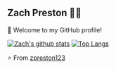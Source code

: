 ## Zach Preston 👨‍💻

🎉 Welcome to my GitHub profile!

[![Zach's github stats](https://github-readme-stats.vercel.app/api?username=zpreston123&show_icons=true&theme=dark)](https://github.com/zpreston123)
[![Top Langs](https://github-readme-stats.vercel.app/api/top-langs/?username=zpreston123&layout=compact&theme=dark)](https://github.com/zpreston123/github-readme-stats)

⭐️ From [zpreston123](https://github.com/zpreston123)
